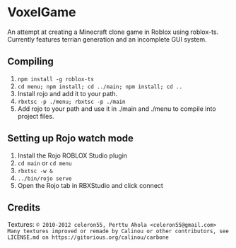 # VoxelGame

An attempt at creating a Minecraft clone game in Roblox using roblox-ts. Currently features terrian generation and an incomplete GUI system.

## Compiling
1. `npm install -g roblox-ts`
2. `cd menu; npm install; cd ../main; npm install; cd ..`
3. Install rojo and add it to your path.
4. `rbxtsc -p ./menu; rbxtsc -p ./main`
5. Add rojo to your path and use it in ./main and ./menu to compile into project files.

## Setting up Rojo watch mode
1. Install the Rojo ROBLOX Studio plugin
2. `cd main` or `cd menu`
3. `rbxtsc -w &`
4. `../bin/rojo serve`
5. Open the Rojo tab in RBXStudio and click connect

## Credits
Textures:
`© 2010-2012 celeron55, Perttu Ahola <celeron55@gmail.com> Many textures improved or remade by Calinou or other contributors, see LICENSE.md on https://gitorious.org/calinou/carbone`
